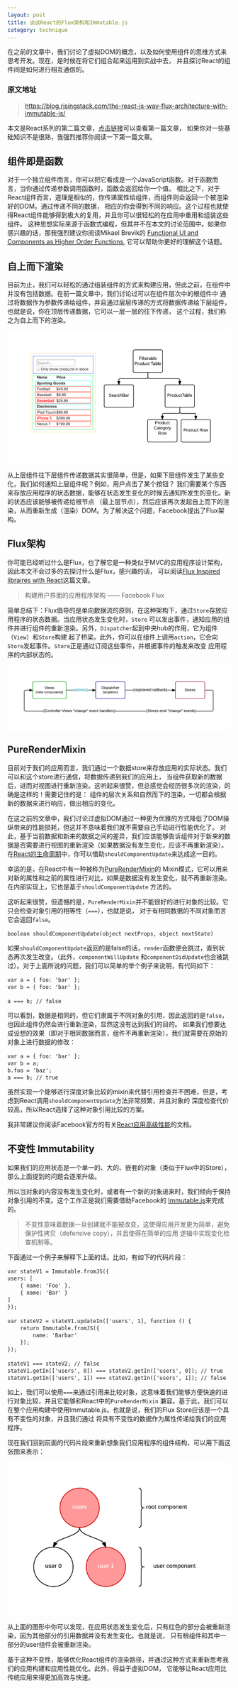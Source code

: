 ```yaml
---
layout: post
title: 谈谈React的Flux架构和Immutable.js
category: technique
---
```


在之前的文章中，我们讨论了虚拟DOM的概念，以及如何使用组件的思维方式来思考开发。现在，是时候在将它们组合起来运用到实战中去，
并且探讨React的组件间是如何进行相互通信的。

<!--more-->

### 原文地址

> https://blog.risingstack.com/the-react-js-way-flux-architecture-with-immutable-js/

本文是React系列的第二篇文章，[点击链接](http://wwsun.me/posts/react-getting-started.html)可以查看第一篇文章，
如果你对一些基础知识不是很熟，我强烈推荐你阅读一下第一篇文章。

## 组件即是函数

对于一个独立组件而言，你可以把它看成是一个JavaScript函数。对于函数而言，当你通过传递参数调用函数时，函数会返回给你一个值。
相比之下，对于React组件而言，道理是相似的，你传递属性给组件，而组件则会返回一个被渲染好的DOM。通过传递不同的数据，
相应的你会得到不同的响应。这个过程也就使得React组件能够得到极大的复用，并且你可以很轻松的在应用中重用和组装这些组件。
这种思想实际来源于函数式编程，但其并不在本文的讨论范围中。如果你感兴趣的话，那我强烈建议你阅读Mikael Brevik的
[Functional UI and Components as Higher Order Functions](http://blog.risingstack.com/functional-ui-and-components-as-higher-order-functions),
它可以帮助你更好的理解这个话题。

## 自上而下渲染

目前为止，我们可以轻松的通过组装组件的方式来构建应用，但此之前，在组件中并没有包括数据。在前一篇文章中，我们讨论过可以在组件层次中的根组件中
通过将数据作为参数传递给组件，并且通过层层传递的方式将数据传递给下层组件，也就是说，你在顶层传递数据，它可以一层一层的往下传递，
这个过程，我们称之为自上而下的渲染。

![react component hierarchy](/img/posts/150827-react_component_hierarchy.png)

从上层组件往下层组件传递数据其实很简单，但是，如果下层组件发生了某些变化，我们如何通知上层组件呢？例如，用户点击了某个按钮？
我们需要某个东西来存放应用程序的状态数据，能够在状态发生变化的时候去通知所发生的变化。新的状态应该能够被传递给根节点
（最上层节点），然后应该再次发起自上而下的渲染，从而重新生成（渲染）DOM。为了解决这个问题，Facebook提出了Flux架构。

## Flux架构

你可能已经听过什么是Flux，也了解它是一种类似于MVC的应用程序设计架构，因此本文不会过多的去探讨什么是Flux，感兴趣的话，
可以阅读[Flux Inspired libraires with React](http://blog.risingstack.com/flux-inspired-libraries-with-react/)这篇文章。

> 构建用户界面的应用程序架构 —— Facebook Flux

简单总结下：Flux倡导的是单向数据流的原则，在这种架构下，通过`Store`存放应用程序的状态数据。当应用状态发生变化时，`Store`
可以发出事件，通知应用的组件并进行组件的重新渲染。另外，`Dispatcher`起到中央hub的作用，它为组件（`View`）和`Store`构建
起了桥梁。此外，你可以在组件上调用`action`，它会向`Store`发起事件。`Store`正是通过订阅这些事件，并根据事件的触发来改变
应用程序的内部状态的。

![flux architecture](/img/posts/150827-flux.png)

## PureRenderMixin

目前对于我们的应用而言，我们通过一个数据store来存放应用的实际状态。我们可以和这个store进行通信，将数据传递到我们的应用上，
当组件获取新的数据后，进而对视图进行重新渲染。这听起来很赞，但总感觉会经历很多次的渲染，的确是这样的！需要记住的是：
组件的层次关系和自然而下的渲染，一切都会根据新的数据来进行响应，做出相应的变化。

在这之前的文章中，我们讨论过虚拟DOM通过一种更为优雅的方式降低了DOM操纵带来的性能损耗，但这并不意味着我们就不需要自己手动进行性能优化了。
对此，基于当前数据和新来的数据之间的差异，我们应该能够告诉组件对于新来的数据是否需要进行视图的重新渲染（如果数据没有发生变化，应该不再重新渲染）。
在[React的生命周期](https://facebook.github.io/react/docs/component-specs.html)中，你可以借助`shouldComponentUpdate`来达成这一目的。

幸运的是，在React中有一种被称为[PureRenderMixin](https://facebook.github.io/react/docs/pure-render-mixin.html)的
Mixin模式，它可以用来对新的属性和之前的属性进行对比，如果是数据没有发生变化，就不再重新渲染。在内部实现上，它也是基于`shouldComponentUpdate`
方法的。

这听起来很赞，但遗憾的是，`PureRenderMixin`并不能很好的进行对象的比较。它只会检查对象引用的相等性（`===`），也就是说，
对于有相同数据的不同对象而言它会返回`false`。

	boolean shouldComponentUpdate(object nextProps, object nextState)
	
如果`shouldComponentUpdate`返回的是false的话，`render`函数便会跳过，直到状态再次发生改变。（此外，`componentWillUpdate`
和`componentDidUpdate`也会被跳过）。对于上面所说的问题，我们可以简单的举个例子来说明，有代码如下：

	var a = { foo: 'bar' };  
	var b = { foo: 'bar' };
	
	a === b; // false  
	
可以看到，数据是相同的，但它们隶属于不同对象的引用，因此返回的是`false`，也因此组件仍然会进行重新渲染，显然这没有达到我们的目的。
如果我们想要达成设想的效果（即对于相同数据而言，组件不再重新渲染），我们就需要在原始的对象上进行数据的修改：

	var a = { foo: 'bar' };  
	var b = a;  
	b.foo = 'baz';  
	a === b; // true  
	
虽然实现一个能够进行深度对象比较的mixin来代替引用检查并不困难，但是，考虑到React调用`shouldComponentUpdate`方法非常频繁，并且对象的
深度检查代价较高，所以React选择了这种对象引用比较的方案。

我非常建议你阅读Facebook官方的有关[React应用高级性能](https://facebook.github.io/react/docs/advanced-performance.html)的文档。

## 不变性 Immutability

如果我们的应用状态是一个单一的、大的、嵌套的对象（类似于Flux中的Store），那么上面提到的问题会逐渐升级。

所以当对象的内容没有发生变化时，或者有一个新的对象进来时，我们倾向于保持对象引用的不变。这个工作正是我们需要借助Facebook的
[Immutable.js](https://github.com/facebook/immutable-js)来完成的。

> 不变性意味着数据一旦创建就不能被改变，这使得应用开发更为简单，避免保护性拷贝（defensive copy），并且使得在简单的应用
逻辑中实现变化检查机制等。

下面通过一个例子来解释下上面的话。比如，有如下的代码片段：

	var stateV1 = Immutable.fromJS({  
	users: [
		{ name: 'Foo' },
		{ name: 'Bar' }
	]
	});
	
	var stateV2 = stateV1.updateIn(['users', 1], function () {  
		return Immutable.fromJS({
			name: 'Barbar'
		});
	});
	
	stateV1 === stateV2; // false  
	stateV1.getIn(['users', 0]) === stateV2.getIn(['users', 0]); // true  
	stateV1.getIn(['users', 1]) === stateV2.getIn(['users', 1]); // false
	
如上，我们可以使用`===`来通过引用来比较对象，这意味着我们能够方便快速的进行对象比较，并且它能够和React中的`PureRenderMixin`
兼容。基于此，我们可以在整个应用构建中使用Immutable.js。也就是说，我们的Flux Store应该是一个具有不变性的对象，并且我们通过
将具有不变性的数据作为属性传递给我们的应用程序。

现在我们回到前面的代码片段来重新想象我们应用程序的组件结构，可以用下面这张图来表示：

![immutable state](/img/posts/150827-immutable_state-1.png)

从上面的图形中你可以发现，在应用状态发生变化后，只有红色的部分会被重新渲染，因为其他部分的引用数据并没有发生变化。也就是说，
只有根组件和其中一部分的user组件会被重新渲染。

基于这种不变性，能够优化React组件的渲染路径，并通过这种方式来重新思考我们的应用构建和应用性能优化。此外，得益于虚拟DOM，
它能够让React应用比传统应用来得更加高效与快速。